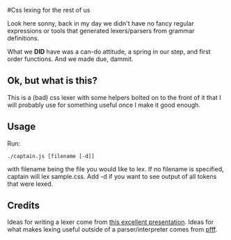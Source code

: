 #Css lexing for the rest of us

Look here sonny, back in my day we didn't have no fancy regular expressions or tools that generated lexers/parsers from grammar definitions. 

What we **DID** have was a can-do attitude, a spring in our step, and first order functions. And we made due, dammit.

## Ok, but what is this?

This is a (bad) css lexer with some helpers bolted on to the front of it that I will probably use for something useful once I make it good enough.

## Usage

Run:

    ./captain.js [filename [-d]]

with filename being the file you would like to lex. If no filename is specified, captain will lex sample.css. Add -d if you want to see output of all tokens that were lexed.


## Credits

Ideas for writing a lexer come from [this excellent presentation](http://rspace.googlecode.com/hg/slide/lex.html).
Ideas for what makes lexing useful outside of a parser/interpreter comes from [pfff](https://github.com/facebook/pfff).